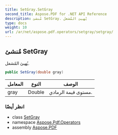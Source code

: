 ```yaml
---
title: SetGray.SetGray
second_title: Aspose.PDF for .NET API Reference
description: مُنشئ SetGray. يُهيئ المُشغل
type: docs
weight: 10
url: /ar/net/aspose.pdf.operators/setgray/setgray/
---
```

## مُنشئ SetGray

يُهيئ المُشغل.

```csharp
public SetGray(double gray)
```

| المعامل | النوع | الوصف |
| --- | --- | --- |
| gray | Double | مستوى قيمة الرمادي. |

### انظر أيضًا

* class [SetGray](../)
* namespace [Aspose.Pdf.Operators](../../../aspose.pdf.operators/)
* assembly [Aspose.PDF](../../../)